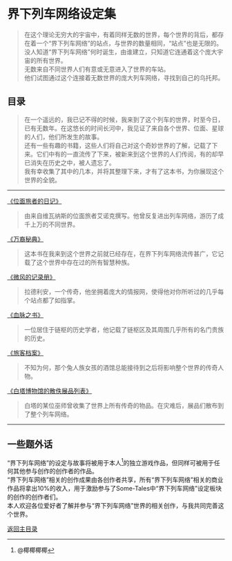 # 界下列车网络设定集

>在这个理论无穷大的宇宙中，有着同样无数的世界，每个世界的背后，都存在着一个“界下列车网络”的站点，与世界的数量相同，“站点”也是无限的。  
没人知道“界下列车网络”何时诞生，由谁建立，只知道它连通着这个庞大宇宙的所有世界。  
无数来自不同世界人们有意或无意进入了世界的车站。  
他们试图通过这个连接着无数世界的庞大列车网络，寻找到自己的乌托邦。

## 目录
>在一个遥远的，我已记不得的时候，我来到了这个列车的世界，时至今日，已有无数年。在这悠长的时间长河中，我见证了来自各个世界、位面、星球的人们，他们所发生的故事。  
还有一些有趣的书籍，这些人们将自己对这个奇妙世界的了解，记载了下来。它们中有的一直流传了下来，被新来到这个世界的人们传阅，有的却早已消失在历史之中，被人遗忘了。  
我有幸收集了其中的几本，并将其整理下来，才有了这本书，为你展现这个世界的全貌。

***
[《位面旅者的日记》](位面旅者的日记.md)  
>由来自维瓦纳斯的位面旅者艾诺克撰写。他曾反复进出列车网络，游历了成千上万的不同世界。  

[《万裔秘典》](万裔秘典.md)
>这本书在我来到这个世界之前就已经存在，在界下列车网络流传甚广，它记载了这个世界中存在过的所有智慧种族。  

[《微风的记录册》](微风的记录册.md)  
>拉德利安，一个传奇，他坐拥着庞大的情报网，使得他对你所听过的几乎每个站点都了如指掌。  

[《血脉之书》](血脉之书.md)  
>一位居住于链枢的历史学者，他记载了链枢区及其周围几乎所有的名门贵族的历史。  

[《旅客档案》](旅客档案.md)
>不知为何，那个兔人族女孩的酒馆总能接待到之后将影响整个世界的传奇人物。

[《白塔博物馆的散佚展品列表》](白塔博物馆的散佚展品列表.md)
>白塔的某位巫师曾收集了世界上所有传奇的物品。在灾难后，展品们散布到了整个列车网络。

***

## 一些题外话
“界下列车网络”的设定与故事将被用于本人[^1]的独立游戏作品，但同样可被用于任何其他参与创作的创作者的作品。  
“界下列车网络”相关的创作成果由各创作者共享，所有“界下列车网络”相关的商业作品将拿出10%的收入，用于激励参与了Some-Tales中“界下列车网络”设定板块的创作的创作者们。  
本人欢迎各位爱好者了解并参与“界下列车网络”世界的相关创作，与我共同完善这个世界。  


[^1]:@椰椰椰椰  



[返回主目录](../README.md)